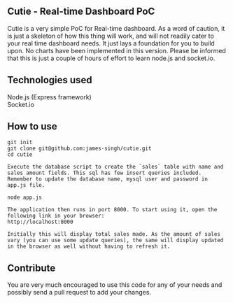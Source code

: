 Cutie - Real-time Dashboard PoC
--------------------------------
Cutie is a very simple PoC for Real-time dashboard. As a word of caution, it is just a skeleton of how this thing will work, and will not readily cater to your real time dashboard needs. It just lays a foundation for you to build upon. No charts have been implemented in this version. Please be informed that this is just a couple of hours of effort to learn node.js and socket.io.  

Technologies used  
-----------------
Node.js  (Express framework)  
Socket.io  

How to use
----------

	git init  
	git clone git@github.com:james-singh/cutie.git  
	cd cutie  

	Execute the database script to create the `sales` table with name and sales amount fields. This sql has few insert queries included. Remember to update the database name, mysql user and password in app.js file.

	node app.js  

	The application then runs in port 8000. To start using it, open the following link in your browser:  
	http://localhost:8000

	Initially this will display total sales made. As the amount of sales vary (you can use some update queries), the same will display updated in the browser as well without having to refresh it.

Contribute
----------
You are very much encouraged to use this code for any of your needs and possibly send a pull request to add your changes.
